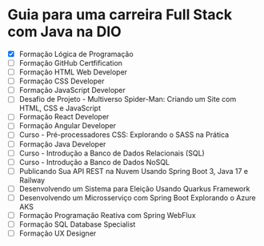 # Guia para uma carreira Full Stack com Java na DIO

- [x] Formação Lógica de Programação
- [ ] Formação GitHub Certfification
- [ ] Formação HTML Web Developer
- [ ] Formação CSS Developer
- [ ] Formação JavaScript Developer
- [ ] Desafio de Projeto - Multiverso Spider-Man: Criando um Site com HTML, CSS e JavaScript
- [ ] Formação React Developer
- [ ] Formação Angular Developer
- [ ] Curso - Pré-processadores CSS: Explorando o SASS na Prática
- [ ] Formação Java Developer
- [ ] Curso - Introdução a Banco de Dados Relacionais (SQL)
- [ ] Curso - Introdução a Banco de Dados NoSQL
- [ ] Publicando Sua API REST na Nuvem Usando Spring Boot 3, Java 17 e Railway
- [ ] Desenvolvendo um Sistema para Eleição Usando Quarkus Framework
- [ ] Desenvolvendo um Microsserviço com Spring Boot Explorando o Azure AKS
- [ ] Formação Programação Reativa com Spring WebFlux
- [ ] Formação SQL Database Specialist
- [ ] Formação UX Designer

